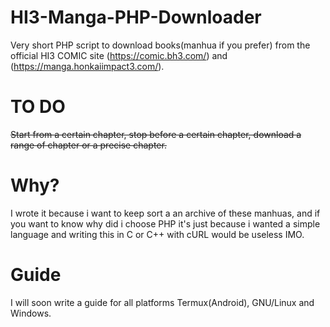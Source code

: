 # HI3-Manga-PHP-Downloader
Very short PHP script to download books(manhua if you prefer) from the official HI3 COMIC site (https://comic.bh3.com/) and (https://manga.honkaiimpact3.com/).

# TO DO
~~Start from a certain chapter, stop before a certain chapter, download a range of chapter or a precise chapter.~~

# Why?
I wrote it because i want to keep sort a an archive of these manhuas, and if you want to know why did i choose PHP it's just because i wanted a simple language and writing this in C or C++ with cURL would be useless IMO.

# Guide
I will soon write a guide for all platforms Termux(Android), GNU/Linux and Windows.
